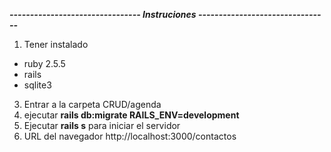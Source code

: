 ***-------------------------------- Instruciones --------------------------------***
1. Tener instalado
  * ruby 2.5.5   
  * rails 
  * sqlite3
3. Entrar a la carpeta CRUD/agenda 
4. ejecutar **rails db:migrate RAILS_ENV=development**
5. Ejecutar **rails s** para iniciar el servidor 
6. URL del navegador http://localhost:3000/contactos
